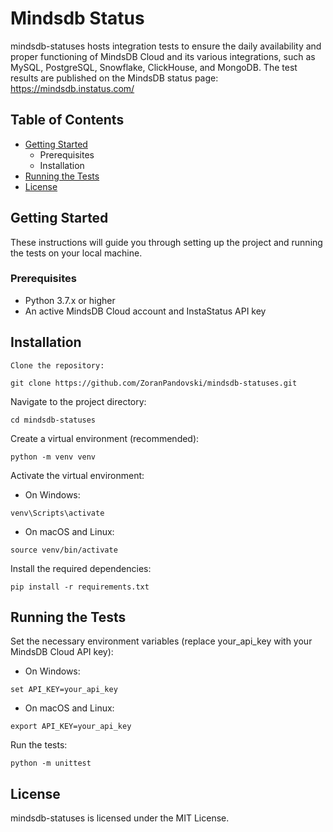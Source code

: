 # Mindsdb Status

mindsdb-statuses hosts integration tests to ensure the daily availability and proper functioning of MindsDB Cloud and its various integrations, such as MySQL, PostgreSQL, Snowflake, ClickHouse, and MongoDB. The test results are published on the MindsDB status page: https://mindsdb.instatus.com/


## Table of Contents

* [Getting Started](#getting-started)
    * Prerequisites
    * Installation
* [Running the Tests](#running-the-tests)
* [License](#license)

## Getting Started

These instructions will guide you through setting up the project and running the tests on your local machine.

### Prerequisites

* Python 3.7.x or higher
* An active MindsDB Cloud account and InstaStatus API key

## Installation

    Clone the repository:

```
git clone https://github.com/ZoranPandovski/mindsdb-statuses.git
```

Navigate to the project directory:

```
cd mindsdb-statuses
```
Create a virtual environment (recommended):

```
python -m venv venv
```
Activate the virtual environment:

* On Windows:

```
venv\Scripts\activate
```

* On macOS and Linux:
```
source venv/bin/activate
```
Install the required dependencies:

```
pip install -r requirements.txt
```

## Running the Tests

Set the necessary environment variables (replace your_api_key with your MindsDB Cloud API key):

* On Windows:

```
set API_KEY=your_api_key
```
* On macOS and Linux:

```
export API_KEY=your_api_key
```

Run the tests:

```
python -m unittest
```

## License

mindsdb-statuses is licensed under the MIT License.
